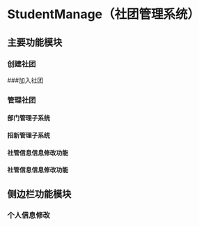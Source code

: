 # StudentManage（社团管理系统）
## 主要功能模块
### 创建社团
###加入社团
### 管理社团
#### 部门管理子系统
#### 招新管理子系统
#### 社管信息信息修改功能
#### 社管信息信息修改功能
## 侧边栏功能模块
### 个人信息修改
